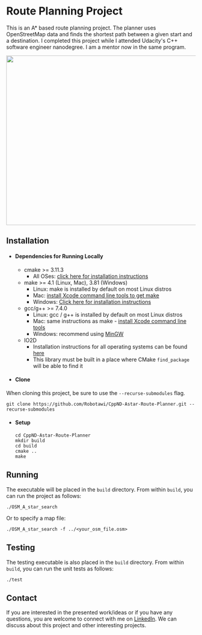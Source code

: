 # Route Planning Project

This is an A* based route planning project. The planner uses OpenStreetMap data and finds the shortest path between a given start and a destination. I completed this project while I attended Udacity's C++ software engineer nanodegree. I am a mentor now in the same program. 

<img src="map.png" width="600" height="450" />

## Installation 

- #### Dependencies for Running Locally
  * cmake >= 3.11.3
    * All OSes: [click here for installation instructions](https://cmake.org/install/)
  * make >= 4.1 (Linux, Mac), 3.81 (Windows)
    * Linux: make is installed by default on most Linux distros
    * Mac: [install Xcode command line tools to get make](https://developer.apple.com/xcode/features/)
    * Windows: [Click here for installation instructions](http://gnuwin32.sourceforge.net/packages/make.htm)
  * gcc/g++ >= 7.4.0
    * Linux: gcc / g++ is installed by default on most Linux distros
    * Mac: same instructions as make - [install Xcode command line tools](https://developer.apple.com/xcode/features/)
    * Windows: recommend using [MinGW](http://www.mingw.org/)
  * IO2D
    * Installation instructions for all operating systems can be found [here](https://github.com/cpp-io2d/P0267_RefImpl/blob/master/BUILDING.md)
    * This library must be built in a place where CMake `find_package` will be able to find it
  
- #### Clone

When cloning this project, be sure to use the `--recurse-submodules` flag.
```
git clone https://github.com/Robotawi/CppND-Astar-Route-Planner.git --recurse-submodules
```

- #### Setup
  ```
  cd CppND-Astar-Route-Planner
  mkdir build 
  cd build
  cmake ..
  make
  ```

## Running
The executable will be placed in the `build` directory. From within `build`, you can run the project as follows:
```
./OSM_A_star_search
```
Or to specify a map file:
```
./OSM_A_star_search -f ../<your_osm_file.osm>
```

## Testing

The testing executable is also placed in the `build` directory. From within `build`, you can run the unit tests as follows:
```
./test
```

## Contact
If you are interested in the presented work/ideas or if you have any questions, you are welcome to connect with me on [LinkedIn](https://www.linkedin.com/in/mohraess). We can discuss about this project and other interesting projects.